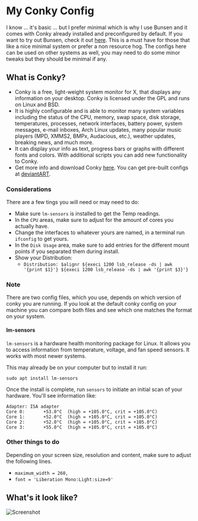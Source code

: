 # My Conky Config
I know ... it's basic ... but I prefer minimal which is why I use Bunsen and it comes with Conky already installed and preconfigured by default. If you want to try out Bunsen, check it out [here](https://www.bunsenlabs.org/). This is a must have for those that like a nice minimal system or prefer a non resource hog. The configs here can be used on other systems as well, you may need to do some minor tweaks but they should be minimal if any.

## What is Conky?
* Conky is a free, light-weight system monitor for X, that displays any information on your desktop. Conky is licensed under the GPL and runs on Linux and BSD.
* It is highly configurable and is able to monitor many system variables including the status of the CPU, memory, swap space, disk storage, temperatures, processes, network interfaces, battery power, system messages, e-mail inboxes, Arch Linux updates, many popular music players (MPD, XMMS2, BMPx, Audacious, etc.), weather updates, breaking news, and much more.
* It can display your info as text, progress bars or graphs with different fonts and colors. With additional scripts you can add new functionality to Conky.
* Get more info and download Conky [here](http://conky.sourceforge.net/). You can get pre-built configs at [deviantART](http://www.deviantart.com/?q=conky).

### Considerations
There are a few tings you will need or may need to do:

* Make sure `lm-sensors` is installed to get the Temp readings.
* In the `CPU` areas, make sure to adjust for the amount of cores you actually have.
* Change the interfaces to whatever yours are named, in a terminal run `ifconfig` to get yours.
* In the `Disk Usage` area, make sure to add entries for the different mount points if you separated them during install.
* Show your Distribution:
    * `Distribution: $alignr ${execi 1200 lsb_release -ds | awk '{print $1}'} ${execi 1200 lsb_release -ds | awk '{print $3}'}`

### Note
There are two config files, which you use, depends on which version of conky you are running. If you look at the default conky config on your machine you can compare both files and see which one matches the format on your system.

#### lm-sensors
`lm-sensors` is a hardware health monitoring package for Linux. It allows you to access information from temperature, voltage, and fan speed sensors. It works with most newer systems.

This may already be on your computer but to install it run:

```
sudo apt install lm-sensors
```

Once the install is complete, run `sensors` to initiate an initial scan of your hardware. You'll see information like:

```
Adapter: ISA adapter
Core 0:       +53.0°C  (high = +105.0°C, crit = +105.0°C)
Core 1:       +52.0°C  (high = +105.0°C, crit = +105.0°C)
Core 2:       +52.0°C  (high = +105.0°C, crit = +105.0°C)
Core 3:       +55.0°C  (high = +105.0°C, crit = +105.0°C)
```

### Other things to do
Depending on your screen size, resolution and content, make sure to adjust the following lines.
* `maximum_width = 260,`
* `font = 'Liberation Mono:Light:size=9'`

## What's it look like?
![Screenshot](https://raw.githubusercontent.com/aphive/Conky/825f3f50982d8e6cf035ba3012c40c090297c265/Conky.png)
